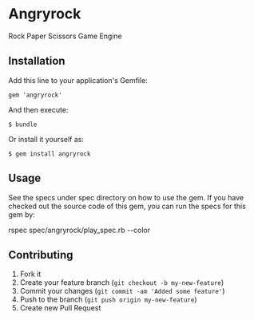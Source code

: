 # Angryrock

Rock Paper Scissors Game Engine

## Installation

Add this line to your application's Gemfile:

    gem 'angryrock'

And then execute:

    $ bundle

Or install it yourself as:

    $ gem install angryrock

## Usage

See the specs under spec directory on how to use the gem. If you have checked out the source code of this gem, you can run the specs for this gem by:

rspec spec/angryrock/play_spec.rb --color

## Contributing

1. Fork it
2. Create your feature branch (`git checkout -b my-new-feature`)
3. Commit your changes (`git commit -am 'Added some feature'`)
4. Push to the branch (`git push origin my-new-feature`)
5. Create new Pull Request
